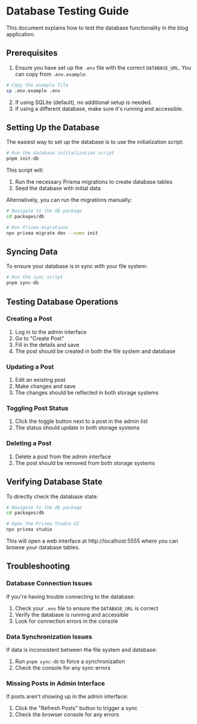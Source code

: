 # Database Testing Guide

This document explains how to test the database functionality in the blog application.

## Prerequisites

1. Ensure you have set up the `.env` file with the correct `DATABASE_URL`. You can copy from `.env.example`:

```bash
# Copy the example file
cp .env.example .env
```

2. If using SQLite (default), no additional setup is needed.
3. If using a different database, make sure it's running and accessible.

## Setting Up the Database

The easiest way to set up the database is to use the initialization script:

```bash
# Run the database initialization script
pnpm init-db
```

This script will:
1. Run the necessary Prisma migrations to create database tables
2. Seed the database with initial data

Alternatively, you can run the migrations manually:

```bash
# Navigate to the db package
cd packages/db

# Run Prisma migrations
npx prisma migrate dev --name init
```

## Syncing Data

To ensure your database is in sync with your file system:

```bash
# Run the sync script
pnpm sync-db
```

## Testing Database Operations

### Creating a Post

1. Log in to the admin interface
2. Go to "Create Post"
3. Fill in the details and save
4. The post should be created in both the file system and database

### Updating a Post

1. Edit an existing post
2. Make changes and save
3. The changes should be reflected in both storage systems

### Toggling Post Status

1. Click the toggle button next to a post in the admin list
2. The status should update in both storage systems

### Deleting a Post

1. Delete a post from the admin interface
2. The post should be removed from both storage systems

## Verifying Database State

To directly check the database state:

```bash
# Navigate to the db package
cd packages/db

# Open the Prisma Studio UI
npx prisma studio
```

This will open a web interface at http://localhost:5555 where you can browse your database tables.

## Troubleshooting

### Database Connection Issues

If you're having trouble connecting to the database:

1. Check your `.env` file to ensure the `DATABASE_URL` is correct
2. Verify the database is running and accessible
3. Look for connection errors in the console

### Data Synchronization Issues

If data is inconsistent between the file system and database:

1. Run `pnpm sync-db` to force a synchronization
2. Check the console for any sync errors

### Missing Posts in Admin Interface

If posts aren't showing up in the admin interface:

1. Click the "Refresh Posts" button to trigger a sync
2. Check the browser console for any errors
